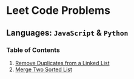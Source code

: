 # Leet Code Problems

## Languages: `JavaScript` & `Python`

### Table of Contents

1. [Remove Duplicates from a Linked List](./remove_duplicate/README.md)
1. [Merge Two Sorted List](./merge_sorted_list/README.md)

